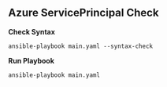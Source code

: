 ## Azure ServicePrincipal Check

**Check Syntax**
```
ansible-playbook main.yaml --syntax-check
```
**Run Playbook**
```
ansible-playbook main.yaml
```

